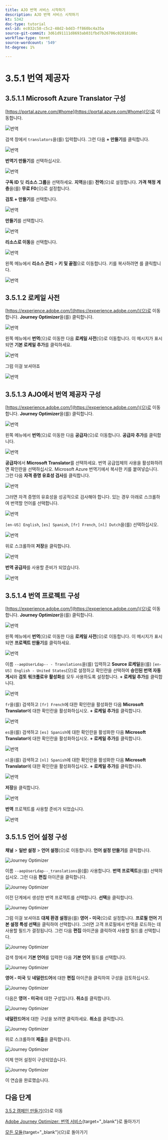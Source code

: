 ```yaml
---
title: AJO 번역 서비스 시작하기
description: AJO 번역 서비스 시작하기
kt: 5342
doc-type: tutorial
exl-id: ec032c58-c5c2-48d2-bdd3-ff860bc4a35a
source-git-commit: 3d61d91111d8693ab031fbd7b26706c02818108c
workflow-type: tm+mt
source-wordcount: '549'
ht-degree: 1%

---
```


# 3.5.1 번역 제공자

## 3.5.1.1 Microsoft Azure Translator 구성

[https://portal.azure.com/#home](https://portal.azure.com/#home)(으)로 이동합니다.

![번역](./images/transl1.png)

검색 창에서 `translators`을(를) 입력합니다. 그런 다음 **+ 만들기**&#x200B;를 클릭합니다.

![번역](./images/transl2.png)

**번역기 만들기**&#x200B;를 선택하십시오.

![번역](./images/transl3.png)

**구독 ID** 및 **리소스 그룹**을 선택하세요.
**지역**&#x200B;을(를) **전역**(으)로 설정합니다.
**가격 책정 계층**&#x200B;을(를) **무료 F0**(으)로 설정합니다.

**검토 + 만들기**&#x200B;를 선택합니다.

![번역](./images/transl4.png)

**만들기**&#x200B;를 선택합니다.

![번역](./images/transl5.png)

**리소스로 이동**&#x200B;을 선택합니다.

![번역](./images/transl6.png)

왼쪽 메뉴에서 **리소스 관리** > **키 및 끝점**&#x200B;으로 이동합니다. 키를 복사하려면 를 클릭합니다.

![번역](./images/transl7.png)

## 3.5.1.2 로케일 사전

[https://experience.adobe.com/](https://experience.adobe.com/)(으)로 이동합니다. **Journey Optimizer**&#x200B;을(를) 클릭합니다.

![번역](./images/ajolp1.png)

왼쪽 메뉴에서 **번역**(으)로 이동한 다음 **로케일 사전**(으)로 이동합니다. 이 메시지가 표시되면 **기본 로케일 추가**&#x200B;를 클릭하세요.

![번역](./images/locale1.png)

그럼 이걸 보셔야죠

![번역](./images/locale2.png)

## 3.5.1.3 AJO에서 번역 제공자 구성

[https://experience.adobe.com/](https://experience.adobe.com/)(으)로 이동합니다. **Journey Optimizer**&#x200B;을(를) 클릭합니다.

![번역](./images/ajolp1.png)

왼쪽 메뉴에서 **번역**(으)로 이동한 다음 **공급자**(으)로 이동합니다. **공급자 추가**&#x200B;를 클릭합니다.

![번역](./images/transl8.png)

**공급자**&#x200B;에서 **Microsoft Translator**&#x200B;를 선택하세요. 번역 공급업체의 사용을 활성화하려면 확인란을 선택하십시오. Microsoft Azure 번역기에서 복사한 키를 붙여넣습니다. 그런 다음 **자격 증명 유효성 검사**&#x200B;를 클릭합니다.

![번역](./images/transl9.png)

그러면 자격 증명의 유효성을 성공적으로 검사해야 합니다. 있는 경우 아래로 스크롤하여 번역할 언어를 선택합니다.

![번역](./images/transl10.png)

`[en-US] English`, `[es] Spanish`, `[fr] French`, `[nl] Dutch`을(를) 선택하십시오.

![번역](./images/transl11.png)

위로 스크롤하여 **저장**&#x200B;을 클릭합니다.

![번역](./images/transl12.png)

**번역 공급자**&#x200B;를 사용할 준비가 되었습니다.

![번역](./images/transl13.png)

## 3.5.1.4 번역 프로젝트 구성

[https://experience.adobe.com/](https://experience.adobe.com/)(으)로 이동합니다. **Journey Optimizer**&#x200B;을(를) 클릭합니다.

![번역](./images/ajolp1.png)

왼쪽 메뉴에서 **번역**(으)로 이동한 다음 **로케일 사전**(으)로 이동합니다. 이 메시지가 표시되면 **프로젝트 만들기**&#x200B;를 클릭하세요.

![번역](./images/ajoprovider1.png)

이름 `--aepUserLdap-- - Translations`을(를) 입력하고 **Source 로케일**&#x200B;을(를) `[en-US] English - United States`(으)로 설정하고 확인란을 선택하여 **승인된 번역 자동 게시**&#x200B;와 **검토 워크플로우 활성화**&#x200B;를 모두 사용하도록 설정합니다. **+ 로케일 추가**&#x200B;를 클릭합니다.

![번역](./images/ajoprovider1a.png)

`fr`을(를) 검색하고 `[fr] French`에 대한 확인란을 활성화한 다음 **Microsoft Translator**&#x200B;에 대한 확인란을 활성화하십시오. **+ 로케일 추가**&#x200B;를 클릭합니다.

![번역](./images/ajoprovider2.png)

`es`을(를) 검색하고 `[es] Spanish`에 대한 확인란을 활성화한 다음 **Microsoft Translator**&#x200B;에 대한 확인란을 활성화하십시오. **+ 로케일 추가**&#x200B;를 클릭합니다.

![번역](./images/ajoprovider3.png)

`nl`을(를) 검색하고 `[nl] Spanish`에 대한 확인란을 활성화한 다음 **Microsoft Translator**&#x200B;에 대한 확인란을 활성화하십시오. **+ 로케일 추가**&#x200B;를 클릭합니다.

![번역](./images/ajoprovider6.png)

**저장**&#x200B;을 클릭합니다.

![번역](./images/ajoprovider8.png)

**번역** 프로젝트를 사용할 준비가 되었습니다.

![번역](./images/ajoprovider9.png)

## 3.5.1.5 언어 설정 구성

**채널** > **일반 설정** > **언어 설정**(으)로 이동합니다. **언어 설정 만들기**&#x200B;를 클릭합니다.

![Journey Optimizer](./images/camploc6.png)

이름 `--aepUserLdap--_translations`을(를) 사용합니다. **번역 프로젝트**&#x200B;을(를) 선택하십시오. 그런 다음 **편집** 아이콘을 클릭합니다.

![Journey Optimizer](./images/camploc7.png)

이전 단계에서 생성한 번역 프로젝트를 선택합니다. **선택**&#x200B;을 클릭합니다.

![Journey Optimizer](./images/camploc8.png)

그럼 이걸 보셔야죠 **대체 환경 설정**&#x200B;을(를) **영어 - 미국**(으)로 설정합니다. **프로필 언어 기본 설정 특성 선택**&#x200B;을 클릭하여 선택합니다. 그러면 고객 프로필에서 번역을 로드하는 데 사용할 필드가 결정됩니다. 그런 다음 **편집** 아이콘을 클릭하여 사용할 필드를 선택합니다.

![Journey Optimizer](./images/camploc9.png)

검색 창에서 **기본 언어**&#x200B;를 입력한 다음 **기본 언어** 필드를 선택합니다.

![Journey Optimizer](./images/camploc10.png)

**영어 - 미국** 및 **네덜란드어**&#x200B;에 대한 **편집** 아이콘을 클릭하여 구성을 검토하십시오.

![Journey Optimizer](./images/camploc11.png)

다음은 **영어 - 미국**&#x200B;에 대한 구성입니다. **취소**&#x200B;를 클릭합니다.

![Journey Optimizer](./images/camploc12.png)

**네덜란드어**&#x200B;에 대한 구성을 보려면 클릭하세요. **취소**&#x200B;를 클릭합니다.

![Journey Optimizer](./images/camploc13.png)

위로 스크롤하여 **제출**&#x200B;을 클릭합니다.

![Journey Optimizer](./images/camploc14.png)

이제 언어 설정이 구성되었습니다.

![Journey Optimizer](./images/camploc15.png)

이 연습을 완료했습니다.

## 다음 단계

[3.5.2 캠페인 만들기](./ex2.md)(으)로 이동

[Adobe Journey Optimizer: 번역 서비스](./ajotranslationsvcs.md){target="_blank"}로 돌아가기

[모든 모듈](./../../../../overview.md){target="_blank"}(으)로 돌아가기
